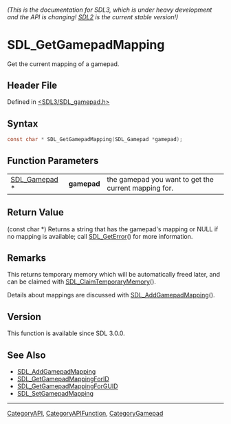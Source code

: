 ###### (This is the documentation for SDL3, which is under heavy development and the API is changing! [SDL2](https://wiki.libsdl.org/SDL2/) is the current stable version!)
# SDL_GetGamepadMapping

Get the current mapping of a gamepad.

## Header File

Defined in [<SDL3/SDL_gamepad.h>](https://github.com/libsdl-org/SDL/blob/main/include/SDL3/SDL_gamepad.h)

## Syntax

```c
const char * SDL_GetGamepadMapping(SDL_Gamepad *gamepad);
```

## Function Parameters

|                              |             |                                                      |
| ---------------------------- | ----------- | ---------------------------------------------------- |
| [SDL_Gamepad](SDL_Gamepad) * | **gamepad** | the gamepad you want to get the current mapping for. |

## Return Value

(const char *) Returns a string that has the gamepad's mapping or NULL if
no mapping is available; call [SDL_GetError](SDL_GetError)() for more
information.

## Remarks

This returns temporary memory which will be automatically freed later, and
can be claimed with [SDL_ClaimTemporaryMemory](SDL_ClaimTemporaryMemory)().

Details about mappings are discussed with
[SDL_AddGamepadMapping](SDL_AddGamepadMapping)().

## Version

This function is available since SDL 3.0.0.

## See Also

- [SDL_AddGamepadMapping](SDL_AddGamepadMapping)
- [SDL_GetGamepadMappingForID](SDL_GetGamepadMappingForID)
- [SDL_GetGamepadMappingForGUID](SDL_GetGamepadMappingForGUID)
- [SDL_SetGamepadMapping](SDL_SetGamepadMapping)

----
[CategoryAPI](CategoryAPI), [CategoryAPIFunction](CategoryAPIFunction), [CategoryGamepad](CategoryGamepad)


